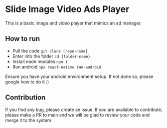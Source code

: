 # Slide Image Video Ads Player
This is a basic image and video player that mimics an ad manager. 

## How to run 
- Pull the code `git clone [repo-name]`
- Enter into the folder `cd {folder-name}`
- Install node modules `npm i`
- Run android `npx react-native run-android`

Ensure you have your android environment setup. If not done so, please google how to do it :) 

## Contribution
If you find any bug, please create an issue. If you are available to contribute, please make a PR to main and we will be glad to review your code and merge it to the system 